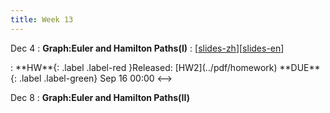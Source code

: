 ```yaml
---
title: Week 13
---
```


Dec 4
: **Graph:Euler and Hamilton Paths(I)**
  :  \[[slides-zh](../pdf/slides/0-overview.pdf)\]\[[slides-en](../pdf/slides/0-overview-en.pdf)\]
<!-->:  **HW**{: .label .label-red }Released: [HW2](../pdf/homework)  **DUE**{: .label .label-green} Sep 16  00:00
<-->

Dec 8
: **Graph:Euler and Hamilton Paths(II)**
 


  

